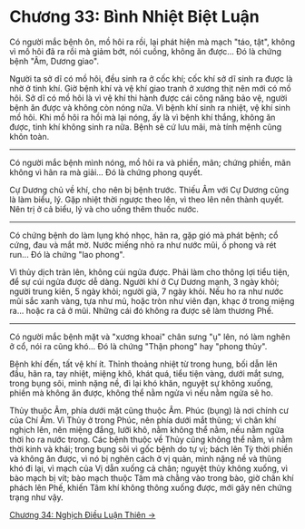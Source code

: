 # Chương 33: Bình Nhiệt Biệt Luận

Có người mắc bệnh ôn, mồ hôi ra rồi, lại phát hiện mà mạch "táo, tật", không vì
mồ hôi đã ra rồi mà giảm bớt, nói cuồng, không ăn được... Đó là chứng bệnh "Âm,
Dương giao".

Người ta sở dĩ có mồ hôi, đều sinh ra ở cốc khí; cốc khí sở dĩ sinh ra được là
nhờ ở tinh khí. Giờ bệnh khí và vệ khí giao tranh ở xương thịt nên mới có mồ hôi.
Sở dĩ có mồ hôi là vì vệ khí thi hành được cái công năng bảo vệ, người bệnh ăn
được và không còn nóng nữa. Vì bệnh khí sinh ra nhiệt, vệ khí sinh mồ hôi. Khi mồ
hôi ra hồi mà lại nóng, ấy là vì bệnh khí thắng, không ăn được, tinh khí không
sinh ra nữa. Bệnh sẽ cứ lưu mãi, mà tính mệnh cũng khôn toàn.

***

Có người mắc bệnh mình nóng, mồ hôi ra và phiền, mãn; chứng phiền, mãn không vì
hãn ra mà giải... Đó là chứng phong quyết.

Cự Dương chủ về khí, cho nên bị bệnh trước. Thiếu Âm với Cự Dương cũng là làm
biểu, lý. Gặp nhiệt thời ngược theo lên, vì theo lên nên thành quyết. Nên trị ở
cả biểu, lý và cho uống thêm thuốc nước.

***

Có chứng bệnh do làm lụng khó nhọc, hãn ra, gặp gió mà phát bệnh; cổ cứng, đau và
mắt mờ. Nước miếng nhỏ ra như nước mũi, ố phong và rét run... Đó là chứng "lao
phong".

Vì thủy dịch tràn lên, không cúi ngửa được. Phải làm cho thông lợi tiểu tiện, để
sự cúi ngửa được dễ dàng. Người khí ở Cự Dương mạnh, 3 ngày khỏi; người trung
kiên, 5 ngày khỏi; người già, 7 ngày khỏi. Nếu ho ra như nước mũi sắc xanh vàng,
tựa như mủ, hoặc tròn như viên đạn, khạc ở trong miệng ra... hoặc ra cả ở mũi.
Những cái đó không ra được sẽ làm thương Phế.

***

Có người mắc bệnh mặt và "xương khoai" chân sưng "ụ" lên, nó làm nghẽn ở cổ, nói
ra cũng khó... Đó là chứng "Thận phong" hay "phong thủy".

Bệnh khí đến, tất vệ khí ít. Thỉnh thoảng nhiệt từ trong hung, bối dẫn lên đầu,
hãn ra, tay nhiệt, miệng khô, khát quá, tiểu tiện vàng, dưới mắt sưng, trong bụng
sôi, mình nặng nề, đi lại khó khăn, nguyệt sự không xuống, phiền mà không ăn
được, không thể nằm ngửa vì nếu nằm ngửa sẽ ho.

Thủy thuộc Âm, phía dưới mặt cũng thuộc Âm. Phúc (bụng) là nơi chính cư của Chí
Âm. Vì Thủy ở trong Phúc, nên phía dưới mắt thũng; vì chân khí nghịch lên, nên
miệng đắng, lưỡi khô, nằm không thể nằm, nếu nằm ngửa thời ho ra nước trong. Các
bệnh thuộc về Thủy cũng không thể nằm, vì nằm thời kinh và khái; trong bụng sôi
vì gốc bệnh do tự vị; bách lên Tỳ thời phiền và không ăn được, vì nó bị nghẽn
cách ở vị quản, mình nặng nề và thũng khó đi lại, vì mạch của Vị dẫn xuống cả
chân; nguyệt thủy không xuống, vì bào mạch bị vít; bào mạch thuộc Tâm mà chằng
vào trong bào, giờ chân khí phách lên Phế, khiến Tâm khí không thông xuống được,
mới gây nên chứng trạng như vậy.

[Chương 34: Nghịch Điều Luận Thiên &rarr;](https://github.com/thaicuc/sach-y-dich/blob/master/contents/34-nghich-dieu-luan-thien.md)
